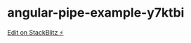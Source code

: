 # angular-pipe-example-y7ktbi

[Edit on StackBlitz ⚡️](https://stackblitz.com/edit/angular-pipe-example-y7ktbi)